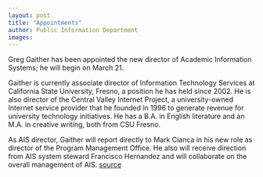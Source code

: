```yaml
---
layout: post
title: "Appointments"
author: Public Information Department
images:
---
```


Greg Gaither has been appointed the new director of Academic Information Systems; he will begin on March 21.

Gaither is currently associate director of Information Technology Services at California State University, Fresno, a position he has held since 2002. He is also director of the Central Valley Internet Project, a university-owned Internet service provider that he founded in 1996 to generate revenue for university technology initiatives. He has a B.A. in English literature and an M.A. in creative writing, both from CSU Fresno.   
  
As AIS director, Gaither will report directly to Mark Cianca in his new role as director of the Program Management Office. He also will receive direction from AIS system steward Francisco Hernandez and will collaborate on the overall management of AIS.
[source](http://www1.ucsc.edu/currents/04-05/02-21/appointments.asp "Permalink to appointments")
